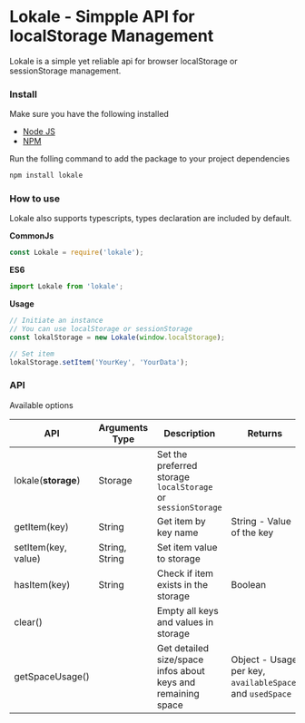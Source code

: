# Lokale - Simpple API for localStorage Management
Lokale is a simple yet reliable api for browser localStorage or sessionStorage management.

### Install
Make sure you have the following installed
- [Node JS](https://nodejs.org/en/)
- [NPM](https://npmjs.com)

Run the folling command to add the package to your project dependencies
```bash
npm install lokale
```

### How to use
Lokale also supports typescripts, types declaration are included by default.

**CommonJs**
```javascript
const Lokale = require('lokale');
```

**ES6**
```javascript
import Lokale from 'lokale';
```

**Usage**
```javascript
// Initiate an instance
// You can use localStorage or sessionStorage
const lokalStorage = new Lokale(window.localStorage);

// Set item
lokalStorage.setItem('YourKey', 'YourData');
```

### API
Available options

| API                 | Arguments Type | Description                                                  | Returns                                                   |
|---------------------|----------------|--------------------------------------------------------------|-----------------------------------------------------------|
| lokale(**storage**) | Storage        | Set the preferred storage `localStorage` or `sessionStorage` |                                                           |
| getItem(key)        | String         | Get item by key name                                         | String - Value of the key                                 |
| setItem(key, value) | String, String | Set item value to storage                                    |                                                           |
| hasItem(key)        | String         | Check if item exists in the storage                          | Boolean                                                   |
| clear()             |                | Empty all keys and values in storage                         |                                                           |
| getSpaceUsage()     |                | Get detailed size/space infos about keys and remaining space | Object - Usage per key, `availableSpace`, and `usedSpace` |

